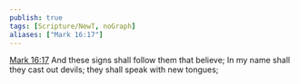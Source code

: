 ```yaml
---
publish: true
tags: [Scripture/NewT, noGraph]
aliases: ["Mark 16:17"]
---
```

[Mark 16:17](https://churchofjesuschrist.org/study/scriptures/nt/mark/16?lang=eng&id=p17#p17) And these signs shall follow them that believe; In my name shall they cast out devils; they shall speak with new tongues;
